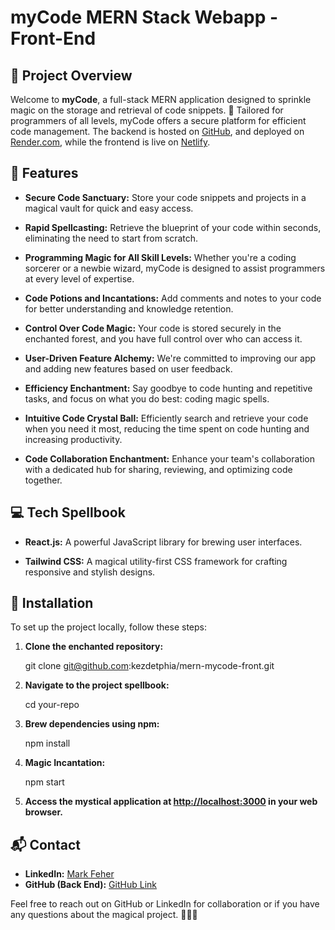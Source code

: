 # myCode MERN Stack Webapp - Front-End

## 🚀 Project Overview

Welcome to **myCode**, a full-stack MERN application designed to sprinkle magic on the storage and retrieval of code snippets. 🚀 Tailored for programmers of all levels, myCode offers a secure platform for efficient code management. The backend is hosted on [GitHub](https://github.com/kezdetphia/mern-mycode-back), and deployed on [Render.com](https://render.com/), while the frontend is live on [Netlify](https://deluxe-froyo-98610e.netlify.app/).

## 🚀 Features

- **Secure Code Sanctuary:** Store your code snippets and projects in a magical vault for quick and easy access.

- **Rapid Spellcasting:** Retrieve the blueprint of your code within seconds, eliminating the need to start from scratch.

- **Programming Magic for All Skill Levels:** Whether you're a coding sorcerer or a newbie wizard, myCode is designed to assist programmers at every level of expertise.

- **Code Potions and Incantations:** Add comments and notes to your code for better understanding and knowledge retention.

- **Control Over Code Magic:** Your code is stored securely in the enchanted forest, and you have full control over who can access it.

- **User-Driven Feature Alchemy:** We're committed to improving our app and adding new features based on user feedback.

- **Efficiency Enchantment:** Say goodbye to code hunting and repetitive tasks, and focus on what you do best: coding magic spells.

- **Intuitive Code Crystal Ball:** Efficiently search and retrieve your code when you need it most, reducing the time spent on code hunting and increasing productivity.

- **Code Collaboration Enchantment:** Enhance your team's collaboration with a dedicated hub for sharing, reviewing, and optimizing code together.

## 💻 Tech Spellbook

- **React.js:** A powerful JavaScript library for brewing user interfaces.

- **Tailwind CSS:** A magical utility-first CSS framework for crafting responsive and stylish designs.

## 🧙 Installation

To set up the project locally, follow these steps:

1. **Clone the enchanted repository:**

    git clone git@github.com:kezdetphia/mern-mycode-front.git

2. **Navigate to the project spellbook:**

    cd your-repo

3. **Brew dependencies using npm:**

    npm install

4. **Magic Incantation:**

    npm start

5. **Access the mystical application at [http://localhost:3000](http://localhost:3000) in your web browser.**

## 📬 Contact

- **LinkedIn:** [Mark Feher](www.linkedin.com/in/markfeher8)
- **GitHub (Back End):** [GitHub Link](https://github.com/kezdetphia/mern-mycode-back)

Feel free to reach out on GitHub or LinkedIn for collaboration or if you have any questions about the magical project. 🚀🧙‍♂️
